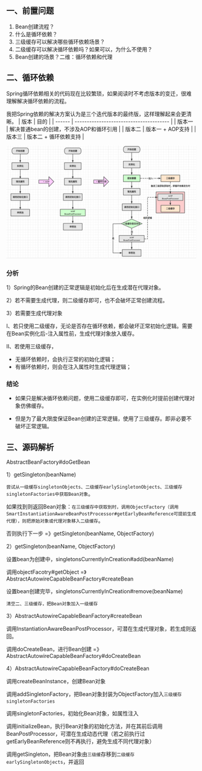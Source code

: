 ## 一、前置问题

1. Bean创建流程？
1. 什么是循环依赖？
1. 三级缓存可以解决哪些循环依赖场景？
1. 二级缓存可以解决循环依赖吗？如果可以，为什么不使用？
1. Bean创建的场景？二维：循环依赖和代理

## 二、循环依赖

Spring循环依赖相关的代码现在比较繁琐，如果阅读时不考虑版本的变迁，很难理解解决循环依赖的流程。

我把Spring依赖的解决方案认为是三个迭代版本的最终版，这样理解起来会更清晰。
| 版本   | 目的                                    |
| ------ | --------------------------------------- |
| 版本一 | 解决普通bean的创建，不涉及AOP和循环引用 |
| 版本二 | 版本一 + AOP支持                        |
| 版本三 | 版本二 + 循环依赖支持                   |

![Bean创建过程](../../src/main/resources/picture/1240.png)



### 分析

1）Spring的Bean创建的正常逻辑是初始化后在生成潜在代理对象。

2）若不需要生成代理，则二级缓存即可，也不会破坏正常创建流程。

3）若需要生成代理对象

I、若只使用二级缓存，无论是否存在循环依赖，都会破坏正常初始化逻辑。需要在Bean实例化后-注入属性前，生成代理对象放入缓存。

II、若使用三级缓存，

* 无循环依赖时，会执行正常的初始化逻辑；
* 有循环依赖时，则会在注入属性时生成代理逻辑；

### 结论

* 如果只是解决循环依赖问题，使用二级缓存即可，在实例化时提前创建代理对象仿佛缓存。

* 但是为了最大限度保证Bean创建的正常逻辑，使用了三级缓存。即非必要不破坏正常逻辑。

## 三、源码解析

AbstractBeanFactory#doGetBean

1）getSingleton(beanName)

`尝试从一级缓存singletonObjects、二级缓存earlySingletonObjects、三级缓存singletonFactories中获取Bean对象`。

如果找到则返回Bean对象：`在三级缓存中获取到时，调用ObjectFactory（调用SmartInstantiationAwareBeanPostProcessor#getEarlyBeanReference可提前生成代理），则把原始对象或代理对象移入二级缓存`。

否则执行下一步 =》getSingleton(beanName, ObjectFactory)

2）getSingleton(beanName, ObjectFactory)

设置bean为创建中，singletonsCurrentlyInCreation#add(beanName)

调用objectFacotry#getObject =》 AbstractAutowireCapableBeanFactory#createBean

设置bean创建完毕，singletonsCurrentlyInCreation#remove(beanName)

`清空二、三级缓存，把Bean对象加入一级缓存`

3）AbstractAutowireCapableBeanFactory#createBean

调用InstantiationAwareBeanPostProcessor，可潜在生成代理对象，若生成则返回。

调用doCreateBean，进行Bean创建 =》AbstractAutowireCapableBeanFactory#doCreateBean

4）AbstractAutowireCapableBeanFactory#doCreateBean

调用createBeanInstance，创建Bean对象

调用addSingletonFactory，把Bean对象封装为ObjectFactory加入`三级缓存singletonFactories`

调用singletonFactories，初始化Bean对象，如属性注入

调用initializeBean，执行Bean对象的初始化方法，并在其前后调用BeanPostProcessor，可潜在生成动态代理（若之前执行过getEarlyBeanReference则不再执行，避免生成不同代理对象）

调用getSingleton，把Bean对象由`三级缓`存移到`二级缓存earlySingletonObjects`，并返回